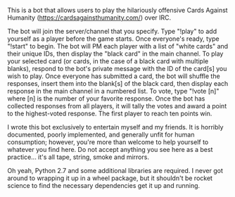 This is a bot that allows users to play the hilariously offensive Cards Against Humanity (https://cardsagainsthumanity.com/) over IRC. 

The bot will join the server/channel that you specify. Type "!play" to add yourself as a player before the game starts. Once everyone's ready, type "!start" to begin. The bot will PM each player with a list of "white cards" and their unique IDs, then display the "black card" in the main channel. To play your selected card (or cards, in the case of a black card with multiple blanks), respond to the bot's private message with the ID of the card[s] you wish to play. Once everyone has submitted a card, the bot will shuffle the responses, insert them into the blank[s] of the black card, then display each response in the main channel in a numbered list. To vote, type "!vote [n]" where [n] is the number of your favorite response. Once the bot has collected responses from all players, it will tally the votes and award a point to the highest-voted response. The first player to reach ten points win.

I wrote this bot exclusively to entertain myself and my friends. It is horribly documented, poorly implemented, and generally unfit for human consumption; however, you're more than welcome to help yourself to whatever you find here. Do not accept anything you see here as a best practice... it's all tape, string, smoke and mirrors.

Oh yeah, Python 2.7 and some additional libraries are required. I never got around to wrapping it up in a wheel package, but it shouldn't be rocket science to find the necessary dependencies get it up and running.
